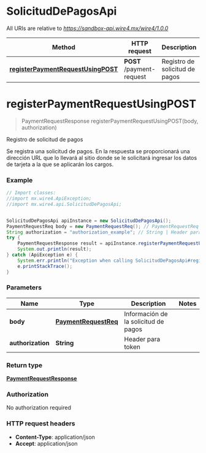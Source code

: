 # SolicitudDePagosApi

All URIs are relative to *https://sandbox-api.wire4.mx/wire4/1.0.0*

Method | HTTP request | Description
------------- | ------------- | -------------
[**registerPaymentRequestUsingPOST**](SolicitudDePagosApi.md#registerPaymentRequestUsingPOST) | **POST** /payment-request | Registro de solicitud de pagos

<a name="registerPaymentRequestUsingPOST"></a>
# **registerPaymentRequestUsingPOST**
> PaymentRequestResponse registerPaymentRequestUsingPOST(body, authorization)

Registro de solicitud de pagos

 Se registra una solicitud de pagos. En la respuesta se proporcionará una dirección URL que lo llevará al sitio donde se le solicitará ingresar los datos de tarjeta a la que se aplicarán los cargos.

### Example
```java
// Import classes:
//import mx.wire4.ApiException;
//import mx.wire4.api.SolicitudDePagosApi;


SolicitudDePagosApi apiInstance = new SolicitudDePagosApi();
PaymentRequestReq body = new PaymentRequestReq(); // PaymentRequestReq | Información de la solicitud de pagos
String authorization = "authorization_example"; // String | Header para token
try {
    PaymentRequestResponse result = apiInstance.registerPaymentRequestUsingPOST(body, authorization);
    System.out.println(result);
} catch (ApiException e) {
    System.err.println("Exception when calling SolicitudDePagosApi#registerPaymentRequestUsingPOST");
    e.printStackTrace();
}
```

### Parameters

Name | Type | Description  | Notes
------------- | ------------- | ------------- | -------------
 **body** | [**PaymentRequestReq**](PaymentRequestReq.md)| Información de la solicitud de pagos |
 **authorization** | **String**| Header para token |

### Return type

[**PaymentRequestResponse**](PaymentRequestResponse.md)

### Authorization

No authorization required

### HTTP request headers

 - **Content-Type**: application/json
 - **Accept**: application/json

